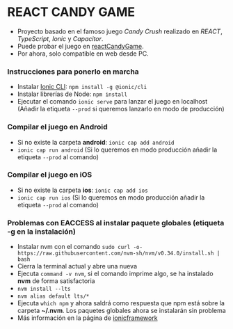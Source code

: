# REACT CANDY GAME
- Proyecto basado en el famoso juego *Candy Crush* realizado en *REACT*, *TypeScript*, *Ionic* y *Capacitor*.
- Puede probar el juego en [reactCandyGame](https://manuuarizaa.github.io/reactCandyGame/).
- Por ahora, solo compatible en web desde PC.

### Instrucciones para ponerlo en marcha
- Instalar [Ionic CLI](https://ionicframework.com/docs/intro/cli): `npm install -g @ionic/cli`
- Instalar librerías de Node: `npm install`
- Ejecutar el comando `ionic serve` para lanzar el juego en localhost (Añadir la etiqueta `--prod` si queremos lanzarlo en modo de producción)

### Compilar el juego en Android
- Si no existe la carpeta **android**: `ionic cap add android`
- `ionic cap run android` (Si lo queremos en modo producción añadir la etiqueta `--prod` al comando)

### Compilar el juego en iOS
- Si no existe la carpeta **ios**: `ionic cap add ios`
- `ionic cap run ios` (Si lo queremos en modo producción añadir la etiqueta `--prod` al comando)

### Problemas con EACCESS al instalar paquete globales (etiqueta -g en la instalación)
- Instalar nvm con el comando `sudo curl -o- https://raw.githubusercontent.com/nvm-sh/nvm/v0.34.0/install.sh | bash`
- Cierra la terminal actual y abre una nueva
- Ejecuta `command -v nvm`, si el comando imprime algo, se ha instalado **nvm** de forma satisfactoria
- `nvm install --lts`
- `nvm alias default lts/*`
- Ejecuta `which npm` y ahora saldrá como respuesta que npm está sobre la carpeta **~/.nvm**. Los paquetes globales ahora se instalarán sin problema
- Más información en la página de [ionicframework](https://ionicframework.com/docs/developing/tips#resolving-permission-errors)


